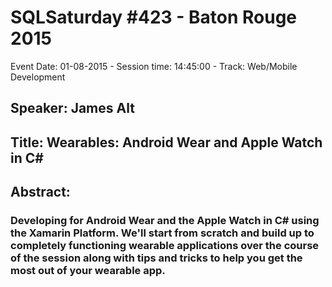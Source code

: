 # SQLSaturday #423 - Baton Rouge 2015
Event Date: 01-08-2015 - Session time: 14:45:00 - Track: Web/Mobile Development
## Speaker: James Alt
## Title: Wearables: Android Wear and Apple Watch in C#
## Abstract:
### Developing for Android Wear and the Apple Watch in C# using the Xamarin Platform. We'll start from scratch and build up to completely functioning wearable applications over the course of the session along with tips and tricks to help you get the most out of your wearable app.
